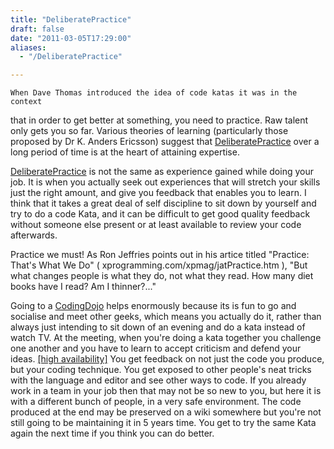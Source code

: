 ```yaml
---
title: "DeliberatePractice"
draft: false
date: "2011-03-05T17:29:00"
aliases:
  - "/DeliberatePractice"

---
```

    When Dave Thomas introduced the idea of code katas it was in the context
that in order to get better at something, you need to practice. Raw
talent only gets you so far. Various theories of learning (particularly
those proposed by Dr K. Anders Ericsson) suggest that
[DeliberatePractice](/DeliberatePractice) over a long period of time is
at the heart of attaining expertise.

[DeliberatePractice](/DeliberatePractice) is not the same as experience
gained while doing your job. It is when you actually seek out
experiences that will stretch your skills just the right amount, and
give you feedback that enables you to learn. I think that it takes a
great deal of self discipline to sit down by yourself and try to do a
code Kata, and it can be difficult to get good quality feedback without
someone else present or at least available to review your code
afterwards.

Practice we must! As Ron Jeffries points out in his artice titled
"Practice: That's What We Do" ( xprogramming.com/xpmag/jatPractice.htm
), "But what changes people is what they do, not what they read. How
many diet books have I read? Am I thinner?..."

Going to a [CodingDojo](/CodingDojo) helps enormously because its is fun
to go and socialise and meet other geeks, which means you actually do
it, rather than always just intending to sit down of an evening and do a
kata instead of watch TV. At the meeting, when you're doing a kata
together you challenge one another and you have to learn to accept
criticism and defend your ideas. [\[high
availability\]](http://www.neverfailgroup.com) You get feedback on not
just the code you produce, but your coding technique. You get exposed to
other people's neat tricks with the language and editor and see other
ways to code. If you already work in a team in your job then that may
not be so new to you, but here it is with a different bunch of people,
in a very safe environment. The code produced at the end may be
preserved on a wiki somewhere but you're not still going to be
maintaining it in 5 years time. You get to try the same Kata again the
next time if you think you can do better.
